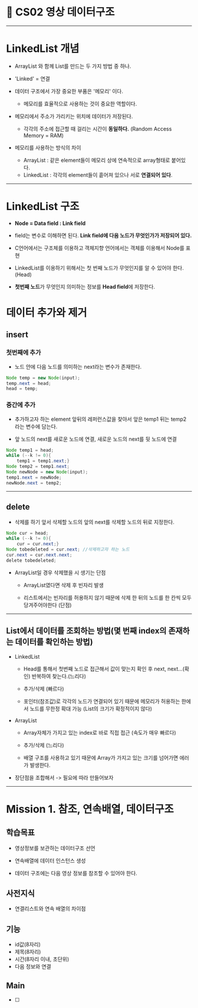 🎯 CS02 영상 데이터구조
=

---

# LinkedList 개념

- ArrayList 와 함께 List를 만드는 두 가지 방법 중 하나.

- 'Linked' = 연결

- 데이터 구조에서 가장 중요한 부품은 '메모리' 이다.
  - 메모리를 효율적으로 사용하는 것이 중요한 역할이다.

- 메모리에서 주소가 가리키는 위치에 데이터가 저장된다.
  - 각각의 주소에 접근할 때 걸리는 시간이 **동일하다.** (Random Access Memory = RAM)

- 메모리를 사용하는 방식의 차이
  - ArrayList : 같은 element들이 메모리 상에 연속적으로 array형태로 붙어있다.
  - LinkedList : 각각의 element들이 흩어져 있으나 서로 **연결되어 있다**.

---

# LinkedList 구조

- **Node = Data field : Link field**

- field는 변수로 이해하면 된다. **Link field에 다음 노드가 무엇인가가 저장되어 있다.**

- C언어에서는 구조체를 이용하고 객체지향 언어에서는 객체를 이용해서 Node를 표현

- LinkedList를 이용하기 위해서는 첫 번째 노드가 무엇인지를 알 수 있어야 한다. (Head)

- **첫번째 노드**가 무엇인지 의미하는 정보를 **Head field**에 저장한다.

# 데이터 추가와 제거

## insert

### 첫번째에 추가

- 노드 안에 다음 노드를 의미하는 next라는 변수가 존재한다.
```java
Node temp = new Node(input);
temp.next = head;
head = temp;
```


### 중간에 추가

- 추가하고자 하는 element 앞뒤의 레퍼런스값을 찾아서 앞은 temp1 뒤는 temp2 라는 변수에 담는다.

- 앞 노드의 next를 새로운 노드에 연결, 새로운 노드의 next를 뒷 노드에 연결

```java
Node temp1 = head;
while (--k != 0){
    temp1 = temp1.next;}
Node temp2 = temp1.next;
Node newNode = new Node(input);
temp1.next = newNode;
newNode.next = temp2;
```

---

## delete

- 삭제를 하기 앞서 삭제할 노드의 앞의 next를 삭제할 노드의 뒤로 지정한다.

```java
Node cur = head;
while (--k != 0){
    cur = cur.next;}
Node tobedeleted = cur.next; //삭제하고자 하는 노드
cur.next = cur.next.next;
delete tobedeleted;
```
- ArrayList일 경우 삭제했을 시 생기는 단점

  - ArrayList였다면 삭제 후 빈자리 발생

  - 리스트에서는 빈자리를 허용하지 않기 때문에 삭제 한 뒤의 노드를 한 칸씩 모두 당겨주어야한다 (단점)

---

## List에서 데이터를 조회하는 방법(몇 번째 index의 존재하는 데이터를 확인하는 방법)

- LinkedList

  - Head를 통해서 첫번째 노드로 접근해서 값이 맞는지 확인 후 next, next...(확인) 반복하여 찾는다.(느리다)

  - 추가/삭제 (빠르다)
  
  - 포인터(참조값)로 각각의 노드가 연결되어 있기 때문에 메모리가 허용하는 한에서 노드를 무한정 확대 가능 (List의 크기가 확정적이지 않다)

- ArrayList

  - Array자체가 가지고 있는 index로 바로 직접 접근 (속도가 매우 빠르다)

  - 추가/삭제 (느리다)

  - 배열 구조를 사용하고 있기 때문에 Array가 가지고 있는 크기를 넘어가면 에러가 발생한다.

- 장단점을 조합해서 -> 필요에 따라 만들어보자

---

# Mission 1. 참조, 연속배열, 데이터구조

## 학습목표

- 영상정보를 보관하는 데이터구조 선언

- 연속배열에 데이터 인스턴스 생성

- 데이터 구조에는 다음 영상 정보를 참조할 수 있어야 한다.

## 사전지식

- 연결리스트와 연속 배열의 차이점

## 기능

- id값(8자리)
- 제목(8자리)
- 시간(8자리 이내, 초단위)
- 다음 정보와 연결



## Main
- [ ] 

